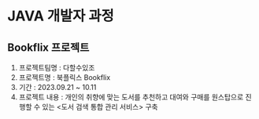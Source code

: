 # JAVA 개발자 과정
## Bookflix 프로젝트 ##

1. 프로젝트팀명 : 다할수있조
2. 프로젝트명 : 북플릭스 Bookflix
3. 기간 : 2023.09.21 ~ 10.11
4. 프로젝트 내용 :
 개인의 취향에 맞는 도서를 추천하고 대여와 구매를 원스탑으로 진행할 수 있는 <도서 검색 통합 관리 서비스> 구축


